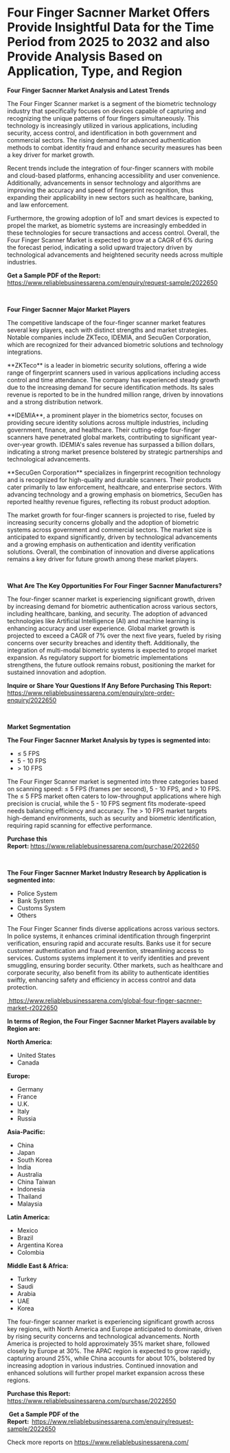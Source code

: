 <p><h1>Four Finger Sacnner Market Offers Provide Insightful Data for the Time Period from 2025 to 2032 and also Provide Analysis Based on Application, Type, and Region</h1></p><p><strong>Four Finger Sacnner Market Analysis and Latest Trends</strong></p>
<p><p>The Four Finger Scanner market is a segment of the biometric technology industry that specifically focuses on devices capable of capturing and recognizing the unique patterns of four fingers simultaneously. This technology is increasingly utilized in various applications, including security, access control, and identification in both government and commercial sectors. The rising demand for advanced authentication methods to combat identity fraud and enhance security measures has been a key driver for market growth.</p><p>Recent trends include the integration of four-finger scanners with mobile and cloud-based platforms, enhancing accessibility and user convenience. Additionally, advancements in sensor technology and algorithms are improving the accuracy and speed of fingerprint recognition, thus expanding their applicability in new sectors such as healthcare, banking, and law enforcement.</p><p>Furthermore, the growing adoption of IoT and smart devices is expected to propel the market, as biometric systems are increasingly embedded in these technologies for secure transactions and access control. Overall, the Four Finger Scanner Market is expected to grow at a CAGR of 6% during the forecast period, indicating a solid upward trajectory driven by technological advancements and heightened security needs across multiple industries.</p></p>
<p><strong>Get a Sample PDF of the Report:&nbsp;</strong> <a href="https://www.reliablebusinessarena.com/enquiry/request-sample/2022650?utm_campaign=2042&utm_medium=2&utm_source=Github&utm_content=ia&utm_term=29032025&utm_id=four-finger-sacnner">https://www.reliablebusinessarena.com/enquiry/request-sample/2022650</a></p>
<p>&nbsp;</p>
<p><strong>Four Finger Sacnner Major Market Players</strong></p>
<p><p>The competitive landscape of the four-finger scanner market features several key players, each with distinct strengths and market strategies. Notable companies include ZKTeco, IDEMIA, and SecuGen Corporation, which are recognized for their advanced biometric solutions and technology integrations.</p><p>**ZKTeco** is a leader in biometric security solutions, offering a wide range of fingerprint scanners used in various applications including access control and time attendance. The company has experienced steady growth due to the increasing demand for secure identification methods. Its sales revenue is reported to be in the hundred million range, driven by innovations and a strong distribution network.</p><p>**IDEMIA**, a prominent player in the biometrics sector, focuses on providing secure identity solutions across multiple industries, including government, finance, and healthcare. Their cutting-edge four-finger scanners have penetrated global markets, contributing to significant year-over-year growth. IDEMIA's sales revenue has surpassed a billion dollars, indicating a strong market presence bolstered by strategic partnerships and technological advancements.</p><p>**SecuGen Corporation** specializes in fingerprint recognition technology and is recognized for high-quality and durable scanners. Their products cater primarily to law enforcement, healthcare, and enterprise sectors. With advancing technology and a growing emphasis on biometrics, SecuGen has reported healthy revenue figures, reflecting its robust product adoption.</p><p>The market growth for four-finger scanners is projected to rise, fueled by increasing security concerns globally and the adoption of biometric systems across government and commercial sectors. The market size is anticipated to expand significantly, driven by technological advancements and a growing emphasis on authentication and identity verification solutions. Overall, the combination of innovation and diverse applications remains a key driver for future growth among these market players.</p></p>
<p>&nbsp;</p>
<p><strong>What Are The Key Opportunities For Four Finger Sacnner Manufacturers?</strong></p>
<p><p>The four-finger scanner market is experiencing significant growth, driven by increasing demand for biometric authentication across various sectors, including healthcare, banking, and security. The adoption of advanced technologies like Artificial Intelligence (AI) and machine learning is enhancing accuracy and user experience. Global market growth is projected to exceed a CAGR of 7% over the next five years, fueled by rising concerns over security breaches and identity theft. Additionally, the integration of multi-modal biometric systems is expected to propel market expansion. As regulatory support for biometric implementations strengthens, the future outlook remains robust, positioning the market for sustained innovation and adoption.</p></p>
<p><strong>Inquire or Share Your Questions If Any Before Purchasing This Report:</strong> <a href="https://www.reliablebusinessarena.com/enquiry/pre-order-enquiry/2022650?utm_campaign=2042&utm_medium=2&utm_source=Github&utm_content=ia&utm_term=29032025&utm_id=four-finger-sacnner">https://www.reliablebusinessarena.com/enquiry/pre-order-enquiry/2022650</a></p>
<p>&nbsp;</p>
<p><strong>Market Segmentation</strong></p>
<p><strong>The Four Finger Sacnner Market Analysis by types is segmented into:</strong></p>
<p><ul><li>≤ 5 FPS</li><li>5 - 10 FPS</li><li>> 10 FPS</li></ul></p>
<p><p>The Four Finger Scanner market is segmented into three categories based on scanning speed: ≤ 5 FPS (frames per second), 5 - 10 FPS, and > 10 FPS. The ≤ 5 FPS market often caters to low-throughput applications where high precision is crucial, while the 5 - 10 FPS segment fits moderate-speed needs balancing efficiency and accuracy. The > 10 FPS market targets high-demand environments, such as security and biometric identification, requiring rapid scanning for effective performance.</p></p>
<p><strong>Purchase this Report:&nbsp;</strong><a href="https://www.reliablebusinessarena.com/purchase/2022650?utm_campaign=2042&utm_medium=2&utm_source=Github&utm_content=ia&utm_term=29032025&utm_id=four-finger-sacnner">https://www.reliablebusinessarena.com/purchase/2022650</a></p>
<p>&nbsp;</p>
<p><strong>The Four Finger Sacnner Market Industry Research by Application is segmented into:</strong></p>
<p><ul><li>Police System</li><li>Bank System</li><li>Customs System</li><li>Others</li></ul></p>
<p><p>The Four Finger Scanner finds diverse applications across various sectors. In police systems, it enhances criminal identification through fingerprint verification, ensuring rapid and accurate results. Banks use it for secure customer authentication and fraud prevention, streamlining access to services. Customs systems implement it to verify identities and prevent smuggling, ensuring border security. Other markets, such as healthcare and corporate security, also benefit from its ability to authenticate identities swiftly, enhancing safety and efficiency in access control and data protection.</p></p>
<p><a href="https://www.reliablebusinessarena.com/global-four-finger-sacnner-market-r2022650?utm_campaign=2042&utm_medium=2&utm_source=Github&utm_content=ia&utm_term=29032025&utm_id=four-finger-sacnner">&nbsp;https://www.reliablebusinessarena.com/global-four-finger-sacnner-market-r2022650</a></p>
<p><strong>In terms of Region, the Four Finger Sacnner Market Players available by Region are:</strong></p>
<p>
    <p> <strong> North America: </strong>
        <ul>
            <li>United States</li>
            <li>Canada</li>
        </ul>
        </p> 
    <p> <strong> Europe: </strong>
        <ul>
            <li>Germany</li>
            <li>France</li>
            <li>U.K.</li>
            <li>Italy</li>
            <li>Russia</li>
        </ul>
        </p> 
    <p> <strong> Asia-Pacific: </strong>
        <ul>
            <li>China</li>
            <li>Japan</li>
            <li>South Korea</li>
            <li>India</li>
            <li>Australia</li>
            <li>China Taiwan</li>
            <li>Indonesia</li>
            <li>Thailand</li>
            <li>Malaysia</li>
        </ul>
        </p> 
    <p> <strong> Latin America: </strong>
        <ul>
            <li>Mexico</li>
            <li>Brazil</li>
            <li>Argentina Korea</li>
            <li>Colombia</li>
        </ul>
        </p> 
    <p> <strong> Middle East & Africa: </strong>
        <ul>
            <li>Turkey</li>
            <li>Saudi</li>
            <li>Arabia</li>
            <li>UAE</li>
            <li>Korea</li>
        </ul>
    </p>
    </p>
<p><p>The four-finger scanner market is experiencing significant growth across key regions, with North America and Europe anticipated to dominate, driven by rising security concerns and technological advancements. North America is projected to hold approximately 35% market share, followed closely by Europe at 30%. The APAC region is expected to grow rapidly, capturing around 25%, while China accounts for about 10%, bolstered by increasing adoption in various industries. Continued innovation and enhanced solutions will further propel market expansion across these regions.</p></p>
<p><strong>Purchase this Report: </strong><a href="https://www.reliablebusinessarena.com/purchase/2022650?utm_campaign=2042&utm_medium=2&utm_source=Github&utm_content=ia&utm_term=29032025&utm_id=four-finger-sacnner">https://www.reliablebusinessarena.com/purchase/2022650</a></p>
<p>&nbsp;<strong>Get a Sample PDF of the Report:&nbsp;&nbsp;</strong><a href="https://www.reliablebusinessarena.com/enquiry/request-sample/2022650?utm_campaign=2042&utm_medium=2&utm_source=Github&utm_content=ia&utm_term=29032025&utm_id=four-finger-sacnner">https://www.reliablebusinessarena.com/enquiry/request-sample/2022650</a></p>
<p><strong></strong></p>
<p>Check more reports on <a href="https://www.reliablebusinessarena.com/?utm_campaign=2042&utm_medium=2&utm_source=Github&utm_content=ia&utm_term=29032025&utm_id=four-finger-sacnner">https://www.reliablebusinessarena.com/</a></p>